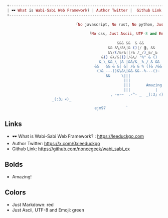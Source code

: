 ```elixir
 +------------------------------------------------------------------------------------------------------------+  
 | 🕶 What is Wabi-Sabi Web Framework? | Author Twitter |  Github Link  |         ꂖ  ꈠ  ꅁ  ꀦ  ꄃ  ꇐ  ꅐ  ꅃ      |
 +------------------------------------------------------------------------------------------------------------+
 
                               「No javascript, No rust, No python, Just Markdown.」
                           
                                     「No css, Just Ascii, UTF-8 and Emoji.」
               
                                                  &&& &&  & &&
                                              && &\/&\|& ()|/ @, &&
                                              &\/(/&/&||/& /_/)_&/_&
                                           &() &\/&|()|/&\/ '%" & ()
                                          &_\_&&_\ |& |&&/&__%_/_& &&
                                        &&   && & &| &| /& & % ()& /&&
                                         ()&_---()&\&\|&&-&&--%---()~
                                             &&     \|||
                                                     |||         
                                                     |||       Amazing!
                                                     |||           |
                                               , -=-~  .-^- _  _(:3」∠)_             _(:3」∠)_
                     _(:3」∠)_                                               _(:3」∠)_ 

                                        ejm97         `
```

## Links

* 🕶 What is Wabi-Sabi Web Framework? : https://leeduckgo.com
* Author Twitter: https://x.com/0xleeduckgo
* Github Link: https://github.com/noncegeek/wabi_sabi_ex

## Bolds

* Amazing!

## Colors

* Just Markdown: red
*  Just Ascii, UTF-8 and Emoji: green